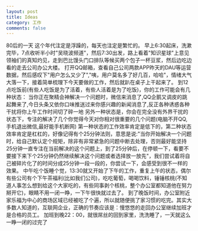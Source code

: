 ```yaml
---
layout: post
title: Ideas
category: 工作
comments: false
---
```

80后的一天
      这个年代注定是浮躁的，每天也注定是繁忙的。
      早上6:30起床，洗漱完毕，7点收听半小时"吴晓波频道"，然后7:30出发，路上看着"知识星球"上意见领袖们的真知灼见，走到巴比馒头门口排队等候买两个包子一杯豆浆，然后边吃边看的走去公司办公大楼。
      打开QQ邮箱，查看自己公司两款APP昨天的DAU等运营数据，然后感叹下"用户怎么又少了","咦，用户莫名多了好几百，哈哈"，情绪大气大落一下，接着简单梳理下今天要做的工作，然后就趴在桌子上干起来了。
      到12点吃饭前(有些人吃饭是为了活着，有些人活着是为了吃饭)，你的工作可能会有几种状态：
      当你正在聚精会神解决一个问题时，微信来消息了,QQ企鹅又调皮的跳起舞来了,今日头条又依你口味推送过来你感兴趣的新闻消息了,反正各种诱惑各种干扰将你上午工作时间切了碎一地
      另外一种状态是，你会在完全没有外界干扰的状态下，专注的解决了几个你觉得今天对你相对很重要的几个问题(电脑不开QQ,手机退出微信,最好能手机断网)
      第一种状态的工作效率肯定是低下的，第二种状态效率肯定是杠杠的，好像记得有个25分钟法则，意思是说:"当你开始解决一个问题时，给自己默认定个规矩，除非有非常紧急的问题中断去处理，否则最好能坚持25分钟一直专注在当前解决的这个问题上，到了25分钟后，在停顿一下，看要不要接下来下个25分钟仍然继续解决这个问题或者选择放一放先"，我们尝试着将自己被碎片化了的时间分成25分钟一段一段的，你尝试一下，会感受到很不一样的效果。
      中午吃个饭睡个觉，13:30就又开始了下午的工作，重复上午的状态，偶尔有些公司有个下午茶福利(比如我们公司)，吃吃葡萄，喝喝饮料，锤锤核桃(不知道人事怎么想到给这个大家吃的，有些同事剥个核桃，整个办公室都知道他在努力掰开它)，眼睛不用一闭一睁，一下午很快就过去了。
      到了晚饭时间，办公室附近家乐福为中心的商场区域已经被吃了个遍，所以就随便挑了家习惯的吃完。其实大多数人知道的，互联网企业，正确的节奏应该是：慢悠悠的走回办公室继续加班才是合格的员工。
      加班到晚22：00，就很屌丝的回到家里，洗洗睡了，一天就这么一睁一闭的过完了

       
      
      
